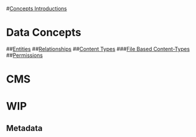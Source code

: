 #[Concepts Introductions](index.md)

# Data Concepts
##[Entities](xref:Concepts.Entities)
##[Relationships](xref:Concepts.Relationships)
##[Content Types](xref:Concepts.ContentTypes)
###[File Based Content-Types](xref:Concepts.FileBasedContentTypes)
##[Permissions](xref:Concepts.Permissions)

# CMS

# WIP
## Metadata